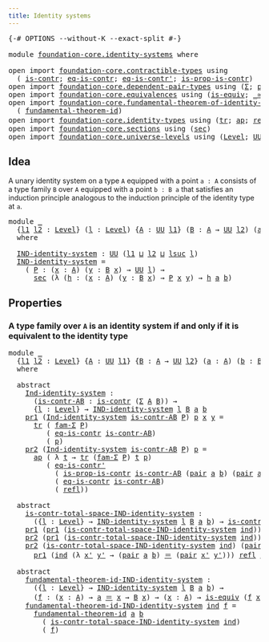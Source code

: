 ```yaml
---
title: Identity systems
---
```


<pre class="Agda"><a id="42" class="Symbol">{-#</a> <a id="46" class="Keyword">OPTIONS</a> <a id="54" class="Pragma">--without-K</a> <a id="66" class="Pragma">--exact-split</a> <a id="80" class="Symbol">#-}</a>

<a id="85" class="Keyword">module</a> <a id="92" href="foundation-core.identity-systems.html" class="Module">foundation-core.identity-systems</a> <a id="125" class="Keyword">where</a>

<a id="132" class="Keyword">open</a> <a id="137" class="Keyword">import</a> <a id="144" href="foundation-core.contractible-types.html" class="Module">foundation-core.contractible-types</a> <a id="179" class="Keyword">using</a>
  <a id="187" class="Symbol">(</a> <a id="189" href="foundation-core.contractible-types.html#1006" class="Function">is-contr</a><a id="197" class="Symbol">;</a> <a id="199" href="foundation-core.contractible-types.html#1311" class="Function">eq-is-contr</a><a id="210" class="Symbol">;</a> <a id="212" href="foundation-core.contractible-types.html#1187" class="Function">eq-is-contr&#39;</a><a id="224" class="Symbol">;</a> <a id="226" href="foundation-core.contractible-types.html#6620" class="Function">is-prop-is-contr</a><a id="242" class="Symbol">)</a>
<a id="244" class="Keyword">open</a> <a id="249" class="Keyword">import</a> <a id="256" href="foundation-core.dependent-pair-types.html" class="Module">foundation-core.dependent-pair-types</a> <a id="293" class="Keyword">using</a> <a id="299" class="Symbol">(</a><a id="300" href="foundation-core.dependent-pair-types.html#515" class="Record">Σ</a><a id="301" class="Symbol">;</a> <a id="303" href="foundation-core.dependent-pair-types.html#588" class="InductiveConstructor">pair</a><a id="307" class="Symbol">;</a> <a id="309" href="foundation-core.dependent-pair-types.html#605" class="Field">pr1</a><a id="312" class="Symbol">;</a> <a id="314" href="foundation-core.dependent-pair-types.html#617" class="Field">pr2</a><a id="317" class="Symbol">;</a> <a id="319" href="foundation-core.dependent-pair-types.html#1594" class="Function">fam-Σ</a><a id="324" class="Symbol">)</a>
<a id="326" class="Keyword">open</a> <a id="331" class="Keyword">import</a> <a id="338" href="foundation-core.equivalences.html" class="Module">foundation-core.equivalences</a> <a id="367" class="Keyword">using</a> <a id="373" class="Symbol">(</a><a id="374" href="foundation-core.equivalences.html#1556" class="Function">is-equiv</a><a id="382" class="Symbol">;</a> <a id="384" href="foundation-core.equivalences.html#1621" class="Function Operator">_≃_</a><a id="387" class="Symbol">)</a>
<a id="389" class="Keyword">open</a> <a id="394" class="Keyword">import</a> <a id="401" href="foundation-core.fundamental-theorem-of-identity-types.html" class="Module">foundation-core.fundamental-theorem-of-identity-types</a> <a id="455" class="Keyword">using</a>
  <a id="463" class="Symbol">(</a> <a id="465" href="foundation-core.fundamental-theorem-of-identity-types.html#1904" class="Function">fundamental-theorem-id</a><a id="487" class="Symbol">)</a>
<a id="489" class="Keyword">open</a> <a id="494" class="Keyword">import</a> <a id="501" href="foundation-core.identity-types.html" class="Module">foundation-core.identity-types</a> <a id="532" class="Keyword">using</a> <a id="538" class="Symbol">(</a><a id="539" href="foundation-core.identity-types.html#5702" class="Function">tr</a><a id="541" class="Symbol">;</a> <a id="543" href="foundation-core.identity-types.html#4003" class="Function">ap</a><a id="545" class="Symbol">;</a> <a id="547" href="foundation-core.identity-types.html#1820" class="InductiveConstructor">refl</a><a id="551" class="Symbol">;</a> <a id="553" href="foundation-core.identity-types.html#1865" class="Function Operator">_＝_</a><a id="556" class="Symbol">)</a>
<a id="558" class="Keyword">open</a> <a id="563" class="Keyword">import</a> <a id="570" href="foundation-core.sections.html" class="Module">foundation-core.sections</a> <a id="595" class="Keyword">using</a> <a id="601" class="Symbol">(</a><a id="602" href="foundation-core.sections.html#534" class="Function">sec</a><a id="605" class="Symbol">)</a>
<a id="607" class="Keyword">open</a> <a id="612" class="Keyword">import</a> <a id="619" href="foundation-core.universe-levels.html" class="Module">foundation-core.universe-levels</a> <a id="651" class="Keyword">using</a> <a id="657" class="Symbol">(</a><a id="658" href="Agda.Primitive.html#597" class="Postulate">Level</a><a id="663" class="Symbol">;</a> <a id="665" href="foundation-core.universe-levels.html#235" class="Primitive">UU</a><a id="667" class="Symbol">;</a> <a id="669" href="Agda.Primitive.html#780" class="Primitive">lsuc</a><a id="673" class="Symbol">;</a> <a id="675" href="Agda.Primitive.html#810" class="Primitive Operator">_⊔_</a><a id="678" class="Symbol">)</a>
</pre>
## Idea

A unary identity system on a type `A` equipped with a point `a : A` consists of a type family `B` over `A` equipped with a point `b : B a` that satisfies an induction principle analogous to the induction principle of the identity type at `a`.

<pre class="Agda"><a id="946" class="Keyword">module</a> <a id="953" href="foundation-core.identity-systems.html#953" class="Module">_</a>
  <a id="957" class="Symbol">{</a><a id="958" href="foundation-core.identity-systems.html#958" class="Bound">l1</a> <a id="961" href="foundation-core.identity-systems.html#961" class="Bound">l2</a> <a id="964" class="Symbol">:</a> <a id="966" href="Agda.Primitive.html#597" class="Postulate">Level</a><a id="971" class="Symbol">}</a> <a id="973" class="Symbol">(</a><a id="974" href="foundation-core.identity-systems.html#974" class="Bound">l</a> <a id="976" class="Symbol">:</a> <a id="978" href="Agda.Primitive.html#597" class="Postulate">Level</a><a id="983" class="Symbol">)</a> <a id="985" class="Symbol">{</a><a id="986" href="foundation-core.identity-systems.html#986" class="Bound">A</a> <a id="988" class="Symbol">:</a> <a id="990" href="foundation-core.universe-levels.html#235" class="Primitive">UU</a> <a id="993" href="foundation-core.identity-systems.html#958" class="Bound">l1</a><a id="995" class="Symbol">}</a> <a id="997" class="Symbol">(</a><a id="998" href="foundation-core.identity-systems.html#998" class="Bound">B</a> <a id="1000" class="Symbol">:</a> <a id="1002" href="foundation-core.identity-systems.html#986" class="Bound">A</a> <a id="1004" class="Symbol">→</a> <a id="1006" href="foundation-core.universe-levels.html#235" class="Primitive">UU</a> <a id="1009" href="foundation-core.identity-systems.html#961" class="Bound">l2</a><a id="1011" class="Symbol">)</a> <a id="1013" class="Symbol">(</a><a id="1014" href="foundation-core.identity-systems.html#1014" class="Bound">a</a> <a id="1016" class="Symbol">:</a> <a id="1018" href="foundation-core.identity-systems.html#986" class="Bound">A</a><a id="1019" class="Symbol">)</a> <a id="1021" class="Symbol">(</a><a id="1022" href="foundation-core.identity-systems.html#1022" class="Bound">b</a> <a id="1024" class="Symbol">:</a> <a id="1026" href="foundation-core.identity-systems.html#998" class="Bound">B</a> <a id="1028" href="foundation-core.identity-systems.html#1014" class="Bound">a</a><a id="1029" class="Symbol">)</a>
  <a id="1033" class="Keyword">where</a>

  <a id="1042" href="foundation-core.identity-systems.html#1042" class="Function">IND-identity-system</a> <a id="1062" class="Symbol">:</a> <a id="1064" href="foundation-core.universe-levels.html#235" class="Primitive">UU</a> <a id="1067" class="Symbol">(</a><a id="1068" href="foundation-core.identity-systems.html#958" class="Bound">l1</a> <a id="1071" href="Agda.Primitive.html#810" class="Primitive Operator">⊔</a> <a id="1073" href="foundation-core.identity-systems.html#961" class="Bound">l2</a> <a id="1076" href="Agda.Primitive.html#810" class="Primitive Operator">⊔</a> <a id="1078" href="Agda.Primitive.html#780" class="Primitive">lsuc</a> <a id="1083" href="foundation-core.identity-systems.html#974" class="Bound">l</a><a id="1084" class="Symbol">)</a>
  <a id="1088" href="foundation-core.identity-systems.html#1042" class="Function">IND-identity-system</a> <a id="1108" class="Symbol">=</a>
    <a id="1114" class="Symbol">(</a> <a id="1116" href="foundation-core.identity-systems.html#1116" class="Bound">P</a> <a id="1118" class="Symbol">:</a> <a id="1120" class="Symbol">(</a><a id="1121" href="foundation-core.identity-systems.html#1121" class="Bound">x</a> <a id="1123" class="Symbol">:</a> <a id="1125" href="foundation-core.identity-systems.html#986" class="Bound">A</a><a id="1126" class="Symbol">)</a> <a id="1128" class="Symbol">(</a><a id="1129" href="foundation-core.identity-systems.html#1129" class="Bound">y</a> <a id="1131" class="Symbol">:</a> <a id="1133" href="foundation-core.identity-systems.html#998" class="Bound">B</a> <a id="1135" href="foundation-core.identity-systems.html#1121" class="Bound">x</a><a id="1136" class="Symbol">)</a> <a id="1138" class="Symbol">→</a> <a id="1140" href="foundation-core.universe-levels.html#235" class="Primitive">UU</a> <a id="1143" href="foundation-core.identity-systems.html#974" class="Bound">l</a><a id="1144" class="Symbol">)</a> <a id="1146" class="Symbol">→</a>
      <a id="1154" href="foundation-core.sections.html#534" class="Function">sec</a> <a id="1158" class="Symbol">(λ</a> <a id="1161" class="Symbol">(</a><a id="1162" href="foundation-core.identity-systems.html#1162" class="Bound">h</a> <a id="1164" class="Symbol">:</a> <a id="1166" class="Symbol">(</a><a id="1167" href="foundation-core.identity-systems.html#1167" class="Bound">x</a> <a id="1169" class="Symbol">:</a> <a id="1171" href="foundation-core.identity-systems.html#986" class="Bound">A</a><a id="1172" class="Symbol">)</a> <a id="1174" class="Symbol">(</a><a id="1175" href="foundation-core.identity-systems.html#1175" class="Bound">y</a> <a id="1177" class="Symbol">:</a> <a id="1179" href="foundation-core.identity-systems.html#998" class="Bound">B</a> <a id="1181" href="foundation-core.identity-systems.html#1167" class="Bound">x</a><a id="1182" class="Symbol">)</a> <a id="1184" class="Symbol">→</a> <a id="1186" href="foundation-core.identity-systems.html#1116" class="Bound">P</a> <a id="1188" href="foundation-core.identity-systems.html#1167" class="Bound">x</a> <a id="1190" href="foundation-core.identity-systems.html#1175" class="Bound">y</a><a id="1191" class="Symbol">)</a> <a id="1193" class="Symbol">→</a> <a id="1195" href="foundation-core.identity-systems.html#1162" class="Bound">h</a> <a id="1197" href="foundation-core.identity-systems.html#1014" class="Bound">a</a> <a id="1199" href="foundation-core.identity-systems.html#1022" class="Bound">b</a><a id="1200" class="Symbol">)</a>
</pre>
## Properties

### A type family over `A` is an identity system if and only if it is equivalent to the identity type

<pre class="Agda"><a id="1329" class="Keyword">module</a> <a id="1336" href="foundation-core.identity-systems.html#1336" class="Module">_</a>
  <a id="1340" class="Symbol">{</a><a id="1341" href="foundation-core.identity-systems.html#1341" class="Bound">l1</a> <a id="1344" href="foundation-core.identity-systems.html#1344" class="Bound">l2</a> <a id="1347" class="Symbol">:</a> <a id="1349" href="Agda.Primitive.html#597" class="Postulate">Level</a><a id="1354" class="Symbol">}</a> <a id="1356" class="Symbol">{</a><a id="1357" href="foundation-core.identity-systems.html#1357" class="Bound">A</a> <a id="1359" class="Symbol">:</a> <a id="1361" href="foundation-core.universe-levels.html#235" class="Primitive">UU</a> <a id="1364" href="foundation-core.identity-systems.html#1341" class="Bound">l1</a><a id="1366" class="Symbol">}</a> <a id="1368" class="Symbol">{</a><a id="1369" href="foundation-core.identity-systems.html#1369" class="Bound">B</a> <a id="1371" class="Symbol">:</a> <a id="1373" href="foundation-core.identity-systems.html#1357" class="Bound">A</a> <a id="1375" class="Symbol">→</a> <a id="1377" href="foundation-core.universe-levels.html#235" class="Primitive">UU</a> <a id="1380" href="foundation-core.identity-systems.html#1344" class="Bound">l2</a><a id="1382" class="Symbol">}</a> <a id="1384" class="Symbol">(</a><a id="1385" href="foundation-core.identity-systems.html#1385" class="Bound">a</a> <a id="1387" class="Symbol">:</a> <a id="1389" href="foundation-core.identity-systems.html#1357" class="Bound">A</a><a id="1390" class="Symbol">)</a> <a id="1392" class="Symbol">(</a><a id="1393" href="foundation-core.identity-systems.html#1393" class="Bound">b</a> <a id="1395" class="Symbol">:</a> <a id="1397" href="foundation-core.identity-systems.html#1369" class="Bound">B</a> <a id="1399" href="foundation-core.identity-systems.html#1385" class="Bound">a</a><a id="1400" class="Symbol">)</a>
  <a id="1404" class="Keyword">where</a>

  <a id="1413" class="Keyword">abstract</a>
    <a id="1426" href="foundation-core.identity-systems.html#1426" class="Function">Ind-identity-system</a> <a id="1446" class="Symbol">:</a>
      <a id="1454" class="Symbol">(</a><a id="1455" href="foundation-core.identity-systems.html#1455" class="Bound">is-contr-AB</a> <a id="1467" class="Symbol">:</a> <a id="1469" href="foundation-core.contractible-types.html#1006" class="Function">is-contr</a> <a id="1478" class="Symbol">(</a><a id="1479" href="foundation-core.dependent-pair-types.html#515" class="Record">Σ</a> <a id="1481" href="foundation-core.identity-systems.html#1357" class="Bound">A</a> <a id="1483" href="foundation-core.identity-systems.html#1369" class="Bound">B</a><a id="1484" class="Symbol">))</a> <a id="1487" class="Symbol">→</a>
      <a id="1495" class="Symbol">{</a><a id="1496" href="foundation-core.identity-systems.html#1496" class="Bound">l</a> <a id="1498" class="Symbol">:</a> <a id="1500" href="Agda.Primitive.html#597" class="Postulate">Level</a><a id="1505" class="Symbol">}</a> <a id="1507" class="Symbol">→</a> <a id="1509" href="foundation-core.identity-systems.html#1042" class="Function">IND-identity-system</a> <a id="1529" href="foundation-core.identity-systems.html#1496" class="Bound">l</a> <a id="1531" href="foundation-core.identity-systems.html#1369" class="Bound">B</a> <a id="1533" href="foundation-core.identity-systems.html#1385" class="Bound">a</a> <a id="1535" href="foundation-core.identity-systems.html#1393" class="Bound">b</a>
    <a id="1541" href="foundation-core.dependent-pair-types.html#605" class="Field">pr1</a> <a id="1545" class="Symbol">(</a><a id="1546" href="foundation-core.identity-systems.html#1426" class="Function">Ind-identity-system</a> <a id="1566" href="foundation-core.identity-systems.html#1566" class="Bound">is-contr-AB</a> <a id="1578" href="foundation-core.identity-systems.html#1578" class="Bound">P</a><a id="1579" class="Symbol">)</a> <a id="1581" href="foundation-core.identity-systems.html#1581" class="Bound">p</a> <a id="1583" href="foundation-core.identity-systems.html#1583" class="Bound">x</a> <a id="1585" href="foundation-core.identity-systems.html#1585" class="Bound">y</a> <a id="1587" class="Symbol">=</a>
      <a id="1595" href="foundation-core.identity-types.html#5702" class="Function">tr</a> <a id="1598" class="Symbol">(</a> <a id="1600" href="foundation-core.dependent-pair-types.html#1594" class="Function">fam-Σ</a> <a id="1606" href="foundation-core.identity-systems.html#1578" class="Bound">P</a><a id="1607" class="Symbol">)</a>
         <a id="1618" class="Symbol">(</a> <a id="1620" href="foundation-core.contractible-types.html#1311" class="Function">eq-is-contr</a> <a id="1632" href="foundation-core.identity-systems.html#1566" class="Bound">is-contr-AB</a><a id="1643" class="Symbol">)</a>
         <a id="1654" class="Symbol">(</a> <a id="1656" href="foundation-core.identity-systems.html#1581" class="Bound">p</a><a id="1657" class="Symbol">)</a>
    <a id="1663" href="foundation-core.dependent-pair-types.html#617" class="Field">pr2</a> <a id="1667" class="Symbol">(</a><a id="1668" href="foundation-core.identity-systems.html#1426" class="Function">Ind-identity-system</a> <a id="1688" href="foundation-core.identity-systems.html#1688" class="Bound">is-contr-AB</a> <a id="1700" href="foundation-core.identity-systems.html#1700" class="Bound">P</a><a id="1701" class="Symbol">)</a> <a id="1703" href="foundation-core.identity-systems.html#1703" class="Bound">p</a> <a id="1705" class="Symbol">=</a>
      <a id="1713" href="foundation-core.identity-types.html#4003" class="Function">ap</a> <a id="1716" class="Symbol">(</a> <a id="1718" class="Symbol">λ</a> <a id="1720" href="foundation-core.identity-systems.html#1720" class="Bound">t</a> <a id="1722" class="Symbol">→</a> <a id="1724" href="foundation-core.identity-types.html#5702" class="Function">tr</a> <a id="1727" class="Symbol">(</a><a id="1728" href="foundation-core.dependent-pair-types.html#1594" class="Function">fam-Σ</a> <a id="1734" href="foundation-core.identity-systems.html#1700" class="Bound">P</a><a id="1735" class="Symbol">)</a> <a id="1737" href="foundation-core.identity-systems.html#1720" class="Bound">t</a> <a id="1739" href="foundation-core.identity-systems.html#1703" class="Bound">p</a><a id="1740" class="Symbol">)</a>
         <a id="1751" class="Symbol">(</a> <a id="1753" href="foundation-core.contractible-types.html#1187" class="Function">eq-is-contr&#39;</a>
           <a id="1777" class="Symbol">(</a> <a id="1779" href="foundation-core.contractible-types.html#6620" class="Function">is-prop-is-contr</a> <a id="1796" href="foundation-core.identity-systems.html#1688" class="Bound">is-contr-AB</a> <a id="1808" class="Symbol">(</a><a id="1809" href="foundation-core.dependent-pair-types.html#588" class="InductiveConstructor">pair</a> <a id="1814" href="foundation-core.identity-systems.html#1385" class="Bound">a</a> <a id="1816" href="foundation-core.identity-systems.html#1393" class="Bound">b</a><a id="1817" class="Symbol">)</a> <a id="1819" class="Symbol">(</a><a id="1820" href="foundation-core.dependent-pair-types.html#588" class="InductiveConstructor">pair</a> <a id="1825" href="foundation-core.identity-systems.html#1385" class="Bound">a</a> <a id="1827" href="foundation-core.identity-systems.html#1393" class="Bound">b</a><a id="1828" class="Symbol">))</a>
           <a id="1842" class="Symbol">(</a> <a id="1844" href="foundation-core.contractible-types.html#1311" class="Function">eq-is-contr</a> <a id="1856" href="foundation-core.identity-systems.html#1688" class="Bound">is-contr-AB</a><a id="1867" class="Symbol">)</a>
           <a id="1880" class="Symbol">(</a> <a id="1882" href="foundation-core.identity-types.html#1820" class="InductiveConstructor">refl</a><a id="1886" class="Symbol">))</a>

  <a id="1892" class="Keyword">abstract</a>
    <a id="1905" href="foundation-core.identity-systems.html#1905" class="Function">is-contr-total-space-IND-identity-system</a> <a id="1946" class="Symbol">:</a>
      <a id="1954" class="Symbol">({</a><a id="1956" href="foundation-core.identity-systems.html#1956" class="Bound">l</a> <a id="1958" class="Symbol">:</a> <a id="1960" href="Agda.Primitive.html#597" class="Postulate">Level</a><a id="1965" class="Symbol">}</a> <a id="1967" class="Symbol">→</a> <a id="1969" href="foundation-core.identity-systems.html#1042" class="Function">IND-identity-system</a> <a id="1989" href="foundation-core.identity-systems.html#1956" class="Bound">l</a> <a id="1991" href="foundation-core.identity-systems.html#1369" class="Bound">B</a> <a id="1993" href="foundation-core.identity-systems.html#1385" class="Bound">a</a> <a id="1995" href="foundation-core.identity-systems.html#1393" class="Bound">b</a><a id="1996" class="Symbol">)</a> <a id="1998" class="Symbol">→</a> <a id="2000" href="foundation-core.contractible-types.html#1006" class="Function">is-contr</a> <a id="2009" class="Symbol">(</a><a id="2010" href="foundation-core.dependent-pair-types.html#515" class="Record">Σ</a> <a id="2012" href="foundation-core.identity-systems.html#1357" class="Bound">A</a> <a id="2014" href="foundation-core.identity-systems.html#1369" class="Bound">B</a><a id="2015" class="Symbol">)</a>
    <a id="2021" href="foundation-core.dependent-pair-types.html#605" class="Field">pr1</a> <a id="2025" class="Symbol">(</a><a id="2026" href="foundation-core.dependent-pair-types.html#605" class="Field">pr1</a> <a id="2030" class="Symbol">(</a><a id="2031" href="foundation-core.identity-systems.html#1905" class="Function">is-contr-total-space-IND-identity-system</a> <a id="2072" href="foundation-core.identity-systems.html#2072" class="Bound">ind</a><a id="2075" class="Symbol">))</a> <a id="2078" class="Symbol">=</a> <a id="2080" href="foundation-core.identity-systems.html#1385" class="Bound">a</a>
    <a id="2086" href="foundation-core.dependent-pair-types.html#617" class="Field">pr2</a> <a id="2090" class="Symbol">(</a><a id="2091" href="foundation-core.dependent-pair-types.html#605" class="Field">pr1</a> <a id="2095" class="Symbol">(</a><a id="2096" href="foundation-core.identity-systems.html#1905" class="Function">is-contr-total-space-IND-identity-system</a> <a id="2137" href="foundation-core.identity-systems.html#2137" class="Bound">ind</a><a id="2140" class="Symbol">))</a> <a id="2143" class="Symbol">=</a> <a id="2145" href="foundation-core.identity-systems.html#1393" class="Bound">b</a>
    <a id="2151" href="foundation-core.dependent-pair-types.html#617" class="Field">pr2</a> <a id="2155" class="Symbol">(</a><a id="2156" href="foundation-core.identity-systems.html#1905" class="Function">is-contr-total-space-IND-identity-system</a> <a id="2197" href="foundation-core.identity-systems.html#2197" class="Bound">ind</a><a id="2200" class="Symbol">)</a> <a id="2202" class="Symbol">(</a><a id="2203" href="foundation-core.dependent-pair-types.html#588" class="InductiveConstructor">pair</a> <a id="2208" href="foundation-core.identity-systems.html#2208" class="Bound">x</a> <a id="2210" href="foundation-core.identity-systems.html#2210" class="Bound">y</a><a id="2211" class="Symbol">)</a> <a id="2213" class="Symbol">=</a>
      <a id="2221" href="foundation-core.dependent-pair-types.html#605" class="Field">pr1</a> <a id="2225" class="Symbol">(</a><a id="2226" href="foundation-core.identity-systems.html#2197" class="Bound">ind</a> <a id="2230" class="Symbol">(λ</a> <a id="2233" href="foundation-core.identity-systems.html#2233" class="Bound">x&#39;</a> <a id="2236" href="foundation-core.identity-systems.html#2236" class="Bound">y&#39;</a> <a id="2239" class="Symbol">→</a> <a id="2241" class="Symbol">(</a><a id="2242" href="foundation-core.dependent-pair-types.html#588" class="InductiveConstructor">pair</a> <a id="2247" href="foundation-core.identity-systems.html#1385" class="Bound">a</a> <a id="2249" href="foundation-core.identity-systems.html#1393" class="Bound">b</a><a id="2250" class="Symbol">)</a> <a id="2252" href="foundation-core.identity-types.html#1865" class="Function Operator">＝</a> <a id="2254" class="Symbol">(</a><a id="2255" href="foundation-core.dependent-pair-types.html#588" class="InductiveConstructor">pair</a> <a id="2260" href="foundation-core.identity-systems.html#2233" class="Bound">x&#39;</a> <a id="2263" href="foundation-core.identity-systems.html#2236" class="Bound">y&#39;</a><a id="2265" class="Symbol">)))</a> <a id="2269" href="foundation-core.identity-types.html#1820" class="InductiveConstructor">refl</a> <a id="2274" href="foundation-core.identity-systems.html#2208" class="Bound">x</a> <a id="2276" href="foundation-core.identity-systems.html#2210" class="Bound">y</a>

  <a id="2281" class="Keyword">abstract</a>
    <a id="2294" href="foundation-core.identity-systems.html#2294" class="Function">fundamental-theorem-id-IND-identity-system</a> <a id="2337" class="Symbol">:</a>
      <a id="2345" class="Symbol">({</a><a id="2347" href="foundation-core.identity-systems.html#2347" class="Bound">l</a> <a id="2349" class="Symbol">:</a> <a id="2351" href="Agda.Primitive.html#597" class="Postulate">Level</a><a id="2356" class="Symbol">}</a> <a id="2358" class="Symbol">→</a> <a id="2360" href="foundation-core.identity-systems.html#1042" class="Function">IND-identity-system</a> <a id="2380" href="foundation-core.identity-systems.html#2347" class="Bound">l</a> <a id="2382" href="foundation-core.identity-systems.html#1369" class="Bound">B</a> <a id="2384" href="foundation-core.identity-systems.html#1385" class="Bound">a</a> <a id="2386" href="foundation-core.identity-systems.html#1393" class="Bound">b</a><a id="2387" class="Symbol">)</a> <a id="2389" class="Symbol">→</a>
      <a id="2397" class="Symbol">(</a><a id="2398" href="foundation-core.identity-systems.html#2398" class="Bound">f</a> <a id="2400" class="Symbol">:</a> <a id="2402" class="Symbol">(</a><a id="2403" href="foundation-core.identity-systems.html#2403" class="Bound">x</a> <a id="2405" class="Symbol">:</a> <a id="2407" href="foundation-core.identity-systems.html#1357" class="Bound">A</a><a id="2408" class="Symbol">)</a> <a id="2410" class="Symbol">→</a> <a id="2412" href="foundation-core.identity-systems.html#1385" class="Bound">a</a> <a id="2414" href="foundation-core.identity-types.html#1865" class="Function Operator">＝</a> <a id="2416" href="foundation-core.identity-systems.html#2403" class="Bound">x</a> <a id="2418" class="Symbol">→</a> <a id="2420" href="foundation-core.identity-systems.html#1369" class="Bound">B</a> <a id="2422" href="foundation-core.identity-systems.html#2403" class="Bound">x</a><a id="2423" class="Symbol">)</a> <a id="2425" class="Symbol">→</a> <a id="2427" class="Symbol">(</a><a id="2428" href="foundation-core.identity-systems.html#2428" class="Bound">x</a> <a id="2430" class="Symbol">:</a> <a id="2432" href="foundation-core.identity-systems.html#1357" class="Bound">A</a><a id="2433" class="Symbol">)</a> <a id="2435" class="Symbol">→</a> <a id="2437" href="foundation-core.equivalences.html#1556" class="Function">is-equiv</a> <a id="2446" class="Symbol">(</a><a id="2447" href="foundation-core.identity-systems.html#2398" class="Bound">f</a> <a id="2449" href="foundation-core.identity-systems.html#2428" class="Bound">x</a><a id="2450" class="Symbol">)</a>
    <a id="2456" href="foundation-core.identity-systems.html#2294" class="Function">fundamental-theorem-id-IND-identity-system</a> <a id="2499" href="foundation-core.identity-systems.html#2499" class="Bound">ind</a> <a id="2503" href="foundation-core.identity-systems.html#2503" class="Bound">f</a> <a id="2505" class="Symbol">=</a>
      <a id="2513" href="foundation-core.fundamental-theorem-of-identity-types.html#1904" class="Function">fundamental-theorem-id</a> <a id="2536" href="foundation-core.identity-systems.html#1385" class="Bound">a</a> <a id="2538" href="foundation-core.identity-systems.html#1393" class="Bound">b</a>
        <a id="2548" class="Symbol">(</a> <a id="2550" href="foundation-core.identity-systems.html#1905" class="Function">is-contr-total-space-IND-identity-system</a> <a id="2591" href="foundation-core.identity-systems.html#2499" class="Bound">ind</a><a id="2594" class="Symbol">)</a>
        <a id="2604" class="Symbol">(</a> <a id="2606" href="foundation-core.identity-systems.html#2503" class="Bound">f</a><a id="2607" class="Symbol">)</a>
</pre>